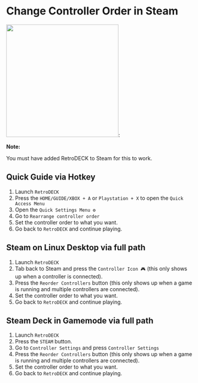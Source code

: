 # Change Controller Order in Steam

<img src="../../wiki_images/steam/steam-controller-order.png" width="300">:

**Note:**

You must have added RetroDECK to Steam for this to work.

## Quick Guide via Hotkey

1. Launch `RetroDECK`
2. Press the `HOME/GUIDE/XBOX + A` or `Playstation + X` to open the `Quick Access Menu`
3. Open the `Quick Settings Menu ⚙️`
4. Go to `Rearrange controller order`
5. Set the controller order to what you want.
6. Go back to `RetroDECK` and continue playing.

## Steam on Linux Desktop via full path

1. Launch `RetroDECK`
2. Tab back to Steam and press the `Controller Icon 🎮` (this only shows up when a controller is connected).
3. Press the `Reorder Controllers` button (this only shows up when a game is running and multiple controllers are connected).
4. Set the controller order to what you want.
5. Go back to `RetroDECK` and continue playing.

## Steam Deck in Gamemode via full path

1. Launch `RetroDECK`
2. Press the `STEAM` button.
3. Go to `Controller Settings` and press `Controller Settings`
4. Press the `Reorder Controllers` button (this only shows up when a game is running and multiple controllers are connected).
5. Set the controller order to what you want.
6. Go back to `RetroDECK` and continue playing.




